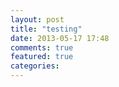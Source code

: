 ```yaml
---
layout: post
title: "testing"
date: 2013-05-17 17:48
comments: true
featured: true
categories: 
---
```

